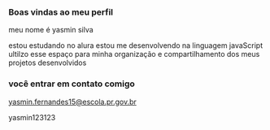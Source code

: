 ### Boas vindas ao meu perfil

meu nome é yasmin silva

estou estudando no alura
estou me desenvolvendo na linguagem javaScript
ultilzo esse espaço para minha organização e compartilhamento dos meus projetos desenvolvidos

### você entrar em contato comigo

yasmin.fernandes15@escola.pr.gov.br

yasmin123123

